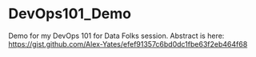# DevOps101_Demo
Demo for my DevOps 101 for Data Folks session. Abstract is here:  https://gist.github.com/Alex-Yates/efef91357c6bd0dc1fbe63f2eb464f68
